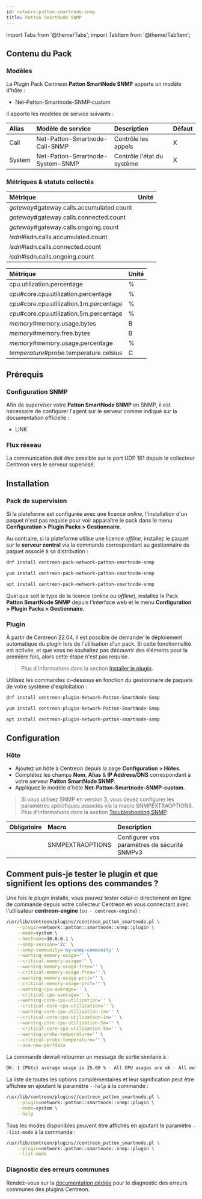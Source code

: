 ```yaml
---
id: network-patton-smartnode-snmp
title: Patton SmartNode SNMP
---
```

import Tabs from '@theme/Tabs';
import TabItem from '@theme/TabItem';


## Contenu du Pack

### Modèles

Le Plugin Pack Centreon **Patton SmartNode SNMP** apporte un modèle d'hôte :

* Net-Patton-Smartnode-SNMP-custom

Il apporte les modèles de service suivants :

| Alias  | Modèle de service                | Description                | Défaut |
|:-------|:---------------------------------|:---------------------------|:-------|
| Call   | Net-Patton-Smartnode-Call-SNMP   | Contrôle les appels        | X      |
| System | Net-Patton-Smartnode-System-SNMP | Contrôle l'état du système | X      |

### Métriques & statuts collectés

<Tabs groupId="sync">
<TabItem value="Call" label="Call">

| Métrique                                  | Unité |
|:------------------------------------------|:------|
| *gateway*#gateway.calls.accumulated.count |       |
| *gateway*#gateway.calls.connected.count   |       |
| *gateway*#gateway.calls.ongoing.count     |       |
| *isdn*#isdn.calls.accumulated.count       |       |
| *isdn*#isdn.calls.connected.count         |       |
| *isdn*#isdn.calls.ongoing.count           |       |

</TabItem>
<TabItem value="System" label="System">

| Métrique                                 | Unité |
|:-----------------------------------------|:------|
| cpu.utilization.percentage               | %     |
| *cpu*#core.cpu.utilization.percentage    | %     |
| *cpu*#core.cpu.utilization.1m.percentage | %     |
| *cpu*#core.cpu.utilization.5m.percentage | %     |
| *memory*#memory.usage.bytes              | B     |
| *memory*#memory.free.bytes               | B     |
| *memory*#memory.usage.percentage         | %     |
| *temperature*#probe.temperature.celsius  | C     |

</TabItem>
</Tabs>

## Prérequis

### Configuration SNMP

Afin de superviser votre **Patton SmartNode SNMP** en SNMP,  il est nécessaire de configurer l'agent sur le serveur comme indiqué sur la documentation officielle :
* LINK

### Flux réseau

La communication doit être possible sur le port UDP 161 depuis le collecteur
Centreon vers le serveur supervisé.

## Installation

### Pack de supervision

Si la plateforme est configurée avec une licence *online*, l'installation d'un paquet
n'est pas requise pour voir apparaître le pack dans le menu **Configuration > Plugin Packs > Gestionnaire**.

Au contraire, si la plateforme utilise une licence *offline*, installez le paquet
sur le **serveur central** via la commande correspondant au gestionnaire de paquet
associé à sa distribution :

<Tabs groupId="sync">
<TabItem value="Alma / RHEL / Oracle Linux 8" label="Alma / RHEL / Oracle Linux 8">

```bash
dnf install centreon-pack-network-patton-smartnode-snmp
```

</TabItem>
<TabItem value="CentOS 7" label="CentOS 7">

```bash
yum install centreon-pack-network-patton-smartnode-snmp
```

</TabItem>
<TabItem value="Debian 11" label="Debian 11">

```bash
apt install centreon-pack-network-patton-smartnode-snmp
```

</TabItem>
</Tabs>

Quel que soit le type de la licence (*online* ou *offline*), installez le Pack **Patton SmartNode SNMP**
depuis l'interface web et le menu **Configuration > Plugin Packs > Gestionnaire**.

### Plugin

À partir de Centreon 22.04, il est possible de demander le déploiement automatique
du plugin lors de l'utilisation d'un pack. Si cette fonctionnalité est activée, et
que vous ne souhaitez pas découvrir des éléments pour la première fois, alors cette
étape n'est pas requise.

> Plus d'informations dans la section [Installer le plugin](/docs/monitoring/pluginpacks/#installer-le-plugin).

Utilisez les commandes ci-dessous en fonction du gestionnaire de paquets de votre système d'exploitation :

<Tabs groupId="sync">
<TabItem value="Alma / RHEL / Oracle Linux 8" label="Alma / RHEL / Oracle Linux 8">

```bash
dnf install centreon-plugin-Network-Patton-SmartNode-Snmp
```

</TabItem>
<TabItem value="CentOS 7" label="CentOS 7">

```bash
yum install centreon-plugin-Network-Patton-SmartNode-Snmp
```

</TabItem>
<TabItem value="Debian 11" label="Debian 11">

```bash
apt install centreon-plugin-network-patton-smartnode-snmp
```

</TabItem>
</Tabs>

## Configuration

### Hôte

* Ajoutez un hôte à Centreon depuis la page **Configuration > Hôtes**.
* Complétez les champs **Nom**, **Alias** & **IP Address/DNS** correspondant à votre serveur **Patton SmartNode SNMP**.
* Appliquez le modèle d'hôte **Net-Patton-Smartnode-SNMP-custom**.

> Si vous utilisez SNMP en version 3, vous devez configurer les paramètres spécifiques associés via la macro SNMPEXTRAOPTIONS.
> Plus d'informations dans la section [Troubleshooting SNMP](../getting-started/how-to-guides/troubleshooting-plugins.md#snmpv3-options-mapping).

| Obligatoire | Macro            | Description                                  |
|:------------|:-----------------|:---------------------------------------------|
|             | SNMPEXTRAOPTIONS | Configurer vos paramètres de sécurité SNMPv3 |

## Comment puis-je tester le plugin et que signifient les options des commandes ?

Une fois le plugin installé, vous pouvez tester celui-ci directement en ligne
de commande depuis votre collecteur Centreon en vous connectant avec
l'utilisateur **centreon-engine** (`su - centreon-engine`) :

```bash
/usr/lib/centreon/plugins//centreon_patton_smartnode.pl \
    --plugin=network::patton::smartnode::snmp::plugin \
    --mode=system \
    --hostname=10.0.0.1 \
    --snmp-version='2c' \
    --snmp-community='my-snmp-community' \
    --warning-memory-usage='' \
    --critical-memory-usage='' \
    --warning-memory-usage-free='' \
    --critical-memory-usage-free='' \
    --warning-memory-usage-prct='' \
    --critical-memory-usage-prct='' \
    --warning-cpu-average='' \
    --critical-cpu-average='' \
    --warning-core-cpu-utilization='' \
    --critical-core-cpu-utilization='' \
    --warning-core-cpu-utilization-1m='' \
    --critical-core-cpu-utilization-1m='' \
    --warning-core-cpu-utilization-5m='' \
    --critical-core-cpu-utilization-5m='' \
    --warning-probe-temperature='' \
    --critical-probe-temperature='' \
    --use-new-perfdata
```

La commande devrait retourner un message de sortie similaire à :

```bash
OK: 1 CPU(s) average usage is 25.00 % - All CPU usages are ok - All memory usages are ok - All temperatures are ok | 'cpu.utilization.percentage'=25.00%;;;0;100 '1#core.cpu.utilization.percentage'=10.00%;;;0;100 '1#core.cpu.utilization.1m.percentage'=4.00%;;;0;100 '1#core.cpu.utilization.5m.percentage'=3.00%;;;0;100 '2#core.cpu.utilization.percentage'=15.00%;;;0;100 '2#core.cpu.utilization.1m.percentage'=5.00%;;;0;100 '2#core.cpu.utilization.5m.percentage'=2.00%;;;0;100 '1#memory.usage.bytes'=10997440B;;;0;400000000 '1#memory.free.bytes'=233509184B;;;0;400000000 '1#memory.usage.percentage'=2.75%;;;0;100 '2#memory.usage.bytes'=200000000B;;;0;300000000 '2#memory.free.bytes'=100000000B;;;0;300000000 '2#memory.usage.percentage'=66.67%;;;0;100 '1#probe.temperature.celsius'=47.00C;;;0;100 '2#probe.temperature.celsius'=43.00C;;;0;100
```

La liste de toutes les options complémentaires et leur signification peut être
affichée en ajoutant le paramètre `--help` à la commande :

```bash
/usr/lib/centreon/plugins//centreon_patton_smartnode.pl \
    --plugin=network::patton::smartnode::snmp::plugin \
    --mode=system \
    --help
```

Tous les modes disponibles peuvent être affichés en ajoutant le paramètre
`--list-mode` à la commande :

```bash
/usr/lib/centreon/plugins//centreon_patton_smartnode.pl \
    --plugin=network::patton::smartnode::snmp::plugin \
    --list-mode
```

### Diagnostic des erreurs communes

Rendez-vous sur la [documentation dédiée](../getting-started/how-to-guides/troubleshooting-plugins.md)
pour le diagnostic des erreurs communes des plugins Centreon.